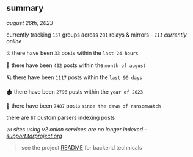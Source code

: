
## summary
_august 26th, 2023_

currently tracking `157` groups across `281` relays & mirrors - _`111` currently online_

⏲ there have been `33` posts within the `last 24 hours`

🦈 there have been `402` posts within the `month of august`

🪐 there have been `1117` posts within the `last 90 days`

🏚 there have been `2796` posts within the `year of 2023`

🦕 there have been `7487` posts `since the dawn of ransomwatch`

there are `87` custom parsers indexing posts

_`20` sites using v2 onion services are no longer indexed - [support.torproject.org](https://support.torproject.org/onionservices/v2-deprecation/)_

> see the project [README](https://github.com/joshhighet/ransomwatch#ransomwatch--) for backend technicals
